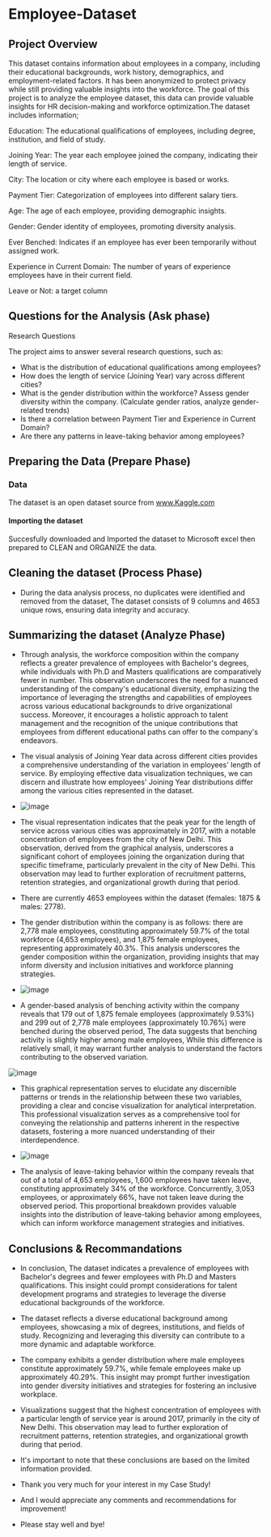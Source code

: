 # Employee-Dataset

## Project Overview
This dataset contains information about employees in a company, including their educational backgrounds, work history, demographics, and employment-related factors. It has been anonymized to protect privacy while still providing valuable insights into the workforce.
The goal of this project is to analyze the employee dataset, this data can provide valuable insights for HR decision-making and workforce optimization.The dataset includes information;


Education: The educational qualifications of employees, including degree, institution, and field of study.

Joining Year: The year each employee joined the company, indicating their length of service.

City: The location or city where each employee is based or works.

Payment Tier: Categorization of employees into different salary tiers.

Age: The age of each employee, providing demographic insights.

Gender: Gender identity of employees, promoting diversity analysis.

Ever Benched: Indicates if an employee has ever been temporarily without assigned work.

Experience in Current Domain: The number of years of experience employees have in their current field.

Leave or Not: a target column

## Questions for the Analysis (Ask phase)
Research Questions

The project aims to answer several research questions, such as:

* What is the distribution of educational qualifications among employees?
* How does the length of service (Joining Year) vary across different cities?
* What is the gender distribution within the workforce? Assess gender diversity within the company. (Calculate gender ratios, analyze gender-related trends)
* Is there a correlation between Payment Tier and Experience in Current Domain?
* Are there any patterns in leave-taking behavior among employees?

## Preparing the Data (Prepare Phase)
### Data
The dataset is an open dataset source from www.Kaggle.com
#### Importing the dataset
Succesfully downloaded and Imported the dataset to Microsoft excel then prepared to CLEAN and ORGANIZE the data.
## Cleaning the dataset (Process Phase)
* During the data analysis process, no duplicates were identified and removed from the dataset, The dataset consists of 9 columns and 4653 unique rows, ensuring data integrity and accuracy.

## Summarizing the dataset (Analyze Phase)
* Through analysis, the workforce composition within the company reflects a greater prevalence of employees with Bachelor's degrees, while individuals with Ph.D and Masters qualifications are comparatively fewer in number. This observation underscores the need for a nuanced understanding of the company's educational diversity, emphasizing the importance of leveraging the strengths and capabilities of employees across various educational backgrounds to drive organizational success. Moreover, it encourages a holistic approach to talent management and the recognition of the unique contributions that employees from different educational paths can offer to the company's endeavors.


* The visual analysis of Joining Year data across different cities provides a comprehensive understanding of the variation in employees' length of service. By employing effective data visualization techniques, we can discern and illustrate how employees' Joining Year distributions differ among the various cities represented in the dataset.
* ![image](https://github.com/ReginaldAnthony/Employee-Dataset/assets/135012645/c4970ae2-ceb6-44b3-9a7b-21b898f26b99)
* The visual representation indicates that the peak year for the length of service across various cities was approximately in 2017, with a notable concentration of employees from the city of New Delhi. This observation, derived from the graphical analysis, underscores a significant cohort of employees joining the organization during that specific timeframe, particularly prevalent in the city of New Delhi. This observation may lead to further exploration of recruitment patterns, retention strategies, and organizational growth during that period.


* There are currently 4653 employees within the dataset (females: 1875 & males: 2778).
* The gender distribution within the company is as follows: there are 2,778 male employees, constituting approximately 59.7% of the total workforce (4,653 employees), and 1,875 female employees, representing approximately 40.3%. This analysis underscores the gender composition within the organization, providing insights that may inform diversity and inclusion initiatives and workforce planning strategies.
* ![image](https://github.com/ReginaldAnthony/Employee-Dataset/assets/135012645/6ce68bfd-b3a7-43cd-a652-c1dd27568fac)
* A gender-based analysis of benching activity within the company reveals that 179 out of 1,875 female employees (approximately 9.53%) and 299 out of 2,778 male employees (approximately 10.76%) were benched during the observed period, The data suggests that benching activity is slightly higher among male employees, While this difference is relatively small, it may warrant further analysis to understand the factors contributing to the observed variation.


![image](https://github.com/ReginaldAnthony/Employee-Dataset/assets/135012645/7af5d021-3905-4770-9481-69c5bc14f2a9)
* This graphical representation serves to elucidate any discernible patterns or trends in the relationship between these two variables, providing a clear and concise visualization for analytical interpretation. This professional visualization serves as a comprehensive tool for conveying the relationship and patterns inherent in the respective datasets, fostering a more nuanced understanding of their interdependence.


* ![image](https://github.com/ReginaldAnthony/Employee-Dataset/assets/135012645/f42140da-41aa-4ca8-b02e-58980c136d2a)
* The analysis of leave-taking behavior within the company reveals that out of a total of 4,653 employees, 1,600 employees have taken leave, constituting approximately 34% of the workforce. Concurrently, 3,053 employees, or approximately 66%, have not taken leave during the observed period. This proportional breakdown provides valuable insights into the distribution of leave-taking behavior among employees, which can inform workforce management strategies and initiatives.


## Conclusions & Recommandations
* In conclusion, The dataset indicates a prevalence of employees with Bachelor's degrees and fewer employees with Ph.D and Masters qualifications. This insight could prompt considerations for talent development programs and strategies to leverage the diverse educational backgrounds of the workforce.
* The dataset reflects a diverse educational background among employees, showcasing a mix of degrees, institutions, and fields of study. Recognizing and leveraging this diversity can contribute to a more dynamic and adaptable workforce.
* The company exhibits a gender distribution where male employees constitute approximately 59.7%, while female employees make up approximately 40.29%. This insight may prompt further investigation into gender diversity initiatives and strategies for fostering an inclusive workplace.
* Visualizations suggest that the highest concentration of employees with a particular length of service year is around 2017, primarily in the city of New Delhi. This observation may lead to further exploration of recruitment patterns, retention strategies, and organizational growth during that period.
* It's important to note that these conclusions are based on the limited information provided.




* Thank you very much for your interest in my Case Study!
* And I would appreciate any comments and recommendations for improvement!
* Please stay well and bye!

  
